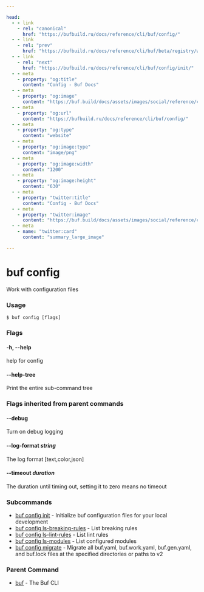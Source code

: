 ```yaml
---

head:
  - - link
    - rel: "canonical"
      href: "https://bufbuild.ru/docs/reference/cli/buf/config/"
  - - link
    - rel: "prev"
      href: "https://bufbuild.ru/docs/reference/cli/buf/beta/registry/webhook/list/"
  - - link
    - rel: "next"
      href: "https://bufbuild.ru/docs/reference/cli/buf/config/init/"
  - - meta
    - property: "og:title"
      content: "Config - Buf Docs"
  - - meta
    - property: "og:image"
      content: "https://buf.build/docs/assets/images/social/reference/cli/buf/config/index.png"
  - - meta
    - property: "og:url"
      content: "https://bufbuild.ru/docs/reference/cli/buf/config/"
  - - meta
    - property: "og:type"
      content: "website"
  - - meta
    - property: "og:image:type"
      content: "image/png"
  - - meta
    - property: "og:image:width"
      content: "1200"
  - - meta
    - property: "og:image:height"
      content: "630"
  - - meta
    - property: "twitter:title"
      content: "Config - Buf Docs"
  - - meta
    - property: "twitter:image"
      content: "https://buf.build/docs/assets/images/social/reference/cli/buf/config/index.png"
  - - meta
    - name: "twitter:card"
      content: "summary_large_image"

---
```


# buf config

Work with configuration files

### Usage

```console
$ buf config [flags]
```

### Flags

#### \-h, --help

help for config

#### \--help-tree

Print the entire sub-command tree

### Flags inherited from parent commands

#### \--debug

Turn on debug logging

#### \--log-format _string_

The log format \[text,color,json\]

#### \--timeout _duration_

The duration until timing out, setting it to zero means no timeout

### Subcommands

- [buf config init](init/) - Initialize buf configuration files for your local development
- [buf config ls-breaking-rules](ls-breaking-rules/) - List breaking rules
- [buf config ls-lint-rules](ls-lint-rules/) - List lint rules
- [buf config ls-modules](ls-modules/) - List configured modules
- [buf config migrate](migrate/) - Migrate all buf.yaml, buf.work.yaml, buf.gen.yaml, and buf.lock files at the specified directories or paths to v2

### Parent Command

- [buf](../) - The Buf CLI
